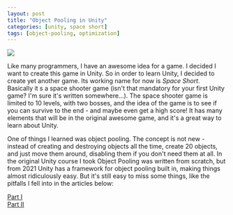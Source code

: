 ```yaml
---
layout: post
title: "Object Pooling in Unity"
categories: [unity, space short]
tags: [object-pooling, optimization]
---
```


![](https://miro.medium.com/max/720/1*TFiE8b2Ghx8XspdS9zAduA.gif)

Like many programmers, I have an awesome idea for a game. I decided I want to create this game in Unity. So in order to learn Unity, I decided to create yet another game. Its working name for now is _Space Short_. Basically it s a space shooter game (isn't that mandatory for your first Unity game? I'm sure it's written somewhere...).<!--more--> The space shooter game is limited to 10 levels, with two bosses, and the idea of the game is to see if you can survive to the end - and maybe even get a high score!
It has many elements that will be in the original awesome game, and it's a great way to learn about Unity.
 
One of things I learned was object pooling. The concept is not new - instead of creating and destroying objects all the time, create 20 objects, and just move them around, disabling them if you don't need them at all. In the original Unity course I took Object Pooling was written from scratch, but from 2021 Unity has a framework for object pooling built in, making things almost ridiculously easy. But it's still easy to miss some things, like the pitfalls I fell into in the articles below:

[Part I](https://medium.com/@dsavir-h/unity-2021-object-pooling-62f469021552)  
[Part II](https://medium.com/@dsavir-h/unity-2021-object-pooling-part-ii-fa2848f4334b)
